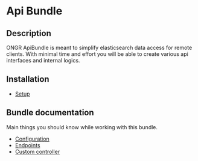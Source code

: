 Api Bundle
==========

Description
-----------

ONGR ApiBundle is meant to simplify elasticsearch data access for remote clients. With minimal time and effort you will be able to create various api interfaces and internal logics.

Installation
------------

 - [Setup][1]


Bundle documentation
--------------------

Main things you should know while working with this bundle.

 - [Configuration][2]
 - [Endpoints][3]
 - [Custom controller][4]


[1]: setup.md
[2]: configuration.md
[3]: endpoints.md
[4]: custom_controller.md
